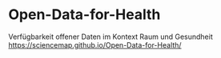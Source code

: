 # Open-Data-for-Health
Verfügbarkeit offener Daten im Kontext Raum und Gesundheit https://sciencemap.github.io/Open-Data-for-Health/
